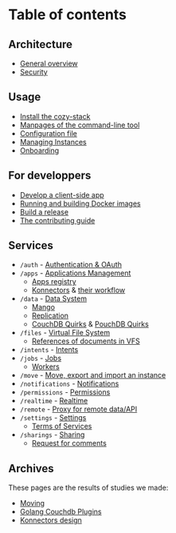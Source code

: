 # Table of contents

## Architecture

-   [General overview](architecture.md)
-   [Security](security.md)

## Usage

-   [Install the cozy-stack](INSTALL.md)
-   [Manpages of the command-line tool](cli/cozy-stack.md)
-   [Configuration file](config.md)
-   [Managing Instances](instance.md)
-   [Onboarding](onboarding.md)

## For developpers

-   [Develop a client-side app](client-app-dev.md)
-   [Running and building Docker images](docker.md)
-   [Build a release](release.md)
-   [The contributing guide](CONTRIBUTING.md)

## Services

-   `/auth` - [Authentication & OAuth](auth.md)
-   `/apps` - [Applications Management](apps.md)
    -   [Apps registry](registry.md)
    -   [Konnectors](konnectors.md) &
        [their workflow](konnectors-workflow.md)
-   `/data` - [Data System](data-system.md)
    -   [Mango](mango.md)
    -   [Replication](replication.md)
    -   [CouchDB Quirks](couchdb-quirks.md) &
        [PouchDB Quirks](pouchdb-quirks.md)
-   `/files` - [Virtual File System](files.md)
    -   [References of documents in VFS](references-docs-in-vfs.md)
-   `/intents` - [Intents](intents.md)
-   `/jobs` - [Jobs](jobs.md)
    -   [Workers](workers.md)
-   `/move` - [Move, export and import an instance](move.md)
-   `/notifications` - [Notifications](notifications.md)
-   `/permissions` - [Permissions](permissions.md)
-   `/realtime` - [Realtime](realtime.md)
-   `/remote` - [Proxy for remote data/API](remote.md)
-   `/settings` - [Settings](settings.md)
    -   [Terms of Services](user-action-required.md)
-   `/sharings` - [Sharing](sharing.md)
    -   [Request for comments](sharing-design.md)

## Archives

These pages are the results of studies we made:

-   [Moving](moving.md)
-   [Golang Couchdb Plugins](couchdb-plugins.md)
-   [Konnectors design](konnectors-design.md)

